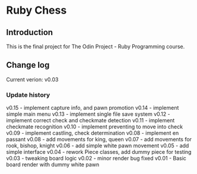 # Ruby Chess

## Introduction

This is the final project for The Odin Project - Ruby Programming course.

## Change log

Current verion: v0.03

### Update history

v0.15 - implement capture info, and pawn promotion
v0.14 - implement simple main menu
v0.13 - implement single file save system
v0.12 - implement correct check and checkmate detection
v0.11 - implement checkmate recognition
v0.10 - implement preventing to move into check
v0.09 - implement castling, check determination
v0.08 - implement en passant
v0.08 - add movements for king, queen
v0.07 - add movements for rook, bishop, knight
v0.06 - add simple white pawn movement
v0.05 - add simple interface
v0.04 - rework Piece classes, add dummy piece for testing
v0.03 - tweaking board logic
v0.02 - minor render bug fixed
v0.01 - Basic board render with dummy white pawn 